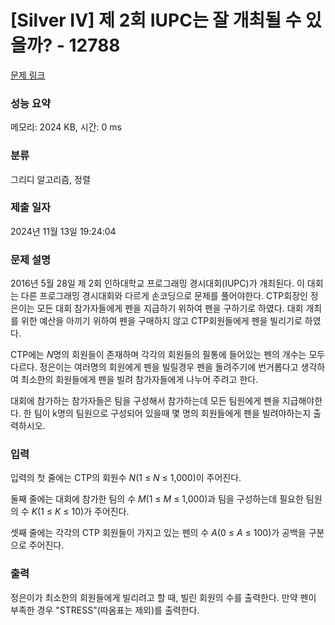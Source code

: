 # [Silver IV] 제 2회 IUPC는 잘 개최될 수 있을까? - 12788 

[문제 링크](https://www.acmicpc.net/problem/12788) 

### 성능 요약

메모리: 2024 KB, 시간: 0 ms

### 분류

그리디 알고리즘, 정렬

### 제출 일자

2024년 11월 13일 19:24:04

### 문제 설명

<p>2016년 5월 28일 제 2회 인하대학교 프로그래밍 경시대회(IUPC)가 개최된다. 이 대회는 다른 프로그래밍 경시대회와 다르게  손코딩으로 문제를 풀어야한다. CTP회장인 정은이는 모든 대회 참가자들에게 펜을 지급하기 위하여 펜을 구하기로 하였다. 대회 개최를 위한 예산을 아끼기 위하여 펜을 구매하지 않고 CTP회원들에게 펜을 빌리기로 하였다.</p>

<p>CTP에는 <em>N</em>명의 회원들이 존재하며 각각의 회원들의 필통에 들어있는 펜의 개수는 모두 다르다. 정은이는 여러명의 회원에게 펜을 빌릴경우 펜을 돌려주기에 번거롭다고 생각하여 최소한의 회원들에게 펜을 빌려 참가자들에게 나누어 주려고 한다.</p>

<p>대회에 참가하는 참가자들은 팀을 구성해서 참가하는데 모든 팀원에게 펜을 지급해야한다. 한 팀이 k명의 팀원으로 구성되어 있을때 몇 명의 회원들에게 펜을 빌려야하는지 출력하시오.</p>

### 입력 

 <p>입력의 첫 줄에는 CTP의 회원수 <em>N</em>(1 ≤ <em>N</em> ≤ 1,000)이 주어진다.</p>

<p>둘째 줄에는 대회에 참가한 팀의 수 <em>M</em>(1 ≤ <em>M</em> ≤ 1,000)과 팀을 구성하는데 필요한 팀원의 수 <em>K</em>(1 ≤ <em>K</em> ≤ 10)가 주어진다.</p>

<p>셋째 줄에는 각각의 CTP 회원들이 가지고 있는 펜의 수 <em>A</em>(0 ≤ <em>A</em> ≤ 100)가 공백을 구분으로 주어진다.</p>

### 출력 

 <p>정은이가 최소한의 회원들에게 빌리려고 할 때, 빌린 회원의 수를 출력한다. 만약 펜이 부족한 경우 "STRESS"(따옴표는 제외)를 출력한다.</p>

